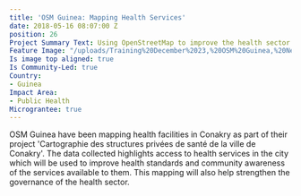 ```yaml
---
title: 'OSM Guinea: Mapping Health Services'
date: 2018-05-16 08:07:00 Z
position: 26
Project Summary Text: Using OpenStreetMap to improve the health sector in Conakry
Feature Image: "/uploads/Training%20December%2023,%20OSM%20Guinea,%20Nethope%202017.jpg"
Is image top aligned: true
Is Community-Led: true
Country:
- Guinea
Impact Area:
- Public Health
Micrograntee: true
---
```


OSM Guinea have been mapping health facilities in Conakry as part of their project 'Cartographie des structures privées de santé de la ville de Conakry'. The data collected highlights access to health services in the city which will be used to improve health standards and community awareness of the services available to them. This mapping will also help strengthen the governance of the health sector.
